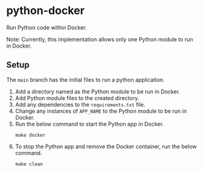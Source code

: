 # python-docker
Run Python code within Docker.

Note: Currently, this implementation allows only one Python module to run in Docker. 

## Setup
The `main` branch has the initial files to run a python application.

1. Add a directory named as the Python module to be run in Docker.
2. Add Python module files to the created directory.
3. Add any dependencies to the `requirements.txt` file.
4. Change any instances of `APP_NAME` to the Python module to be run in Docker.
5. Run the below command to start the Python app in Docker.
    ```shell
    make docker
    ```
6. To stop the Python app and remove the Docker container, run the below command.
    ```shell
    make clean
    ```